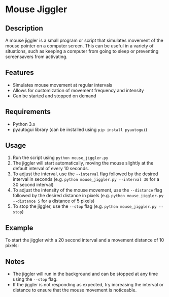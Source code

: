 # Mouse Jiggler

## Description

A mouse jiggler is a small program or script that simulates movement of the mouse pointer on a computer screen. This can be useful in a variety of situations, such as keeping a computer from going to sleep or preventing screensavers from activating.

## Features

- Simulates mouse movement at regular intervals
- Allows for customization of movement frequency and intensity
- Can be started and stopped on demand

## Requirements

- Python 3.x
- pyautogui library (can be installed using `pip install pyautogui`)

## Usage

1. Run the script using `python mouse_jiggler.py`
2. The jiggler will start automatically, moving the mouse slightly at the default interval of every 10 seconds.
3. To adjust the interval, use the `--interval` flag followed by the desired interval in seconds (e.g. `python mouse_jiggler.py --interval 30` for a 30 second interval)
4. To adjust the intensity of the mouse movement, use the `--distance` flag followed by the desired distance in pixels (e.g. `python mouse_jiggler.py --distance 5` for a distance of 5 pixels)
5. To stop the jiggler, use the `--stop` flag (e.g. `python mouse_jiggler.py --stop`)

## Example

To start the jiggler with a 20 second interval and a movement distance of 10 pixels:


## Notes

- The jiggler will run in the background and can be stopped at any time using the `--stop` flag.
- If the jiggler is not responding as expected, try increasing the interval or distance to ensure that the mouse movement is noticeable.

